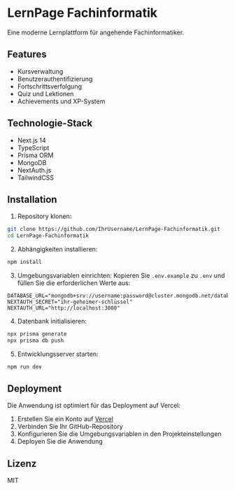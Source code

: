 # LernPage Fachinformatik

Eine moderne Lernplattform für angehende Fachinformatiker.

## Features

- Kursverwaltung
- Benutzerauthentifizierung
- Fortschrittsverfolgung
- Quiz und Lektionen
- Achievements und XP-System

## Technologie-Stack

- Next.js 14
- TypeScript
- Prisma ORM
- MongoDB
- NextAuth.js
- TailwindCSS

## Installation

1. Repository klonen:
```bash
git clone https://github.com/IhrUsername/LernPage-Fachinformatik.git
cd LernPage-Fachinformatik
```

2. Abhängigkeiten installieren:
```bash
npm install
```

3. Umgebungsvariablen einrichten:
Kopieren Sie `.env.example` zu `.env` und füllen Sie die erforderlichen Werte aus:
```
DATABASE_URL="mongodb+srv://username:password@cluster.mongodb.net/database"
NEXTAUTH_SECRET="ihr-geheimer-schlüssel"
NEXTAUTH_URL="http://localhost:3000"
```

4. Datenbank initialisieren:
```bash
npx prisma generate
npx prisma db push
```

5. Entwicklungsserver starten:
```bash
npm run dev
```

## Deployment

Die Anwendung ist optimiert für das Deployment auf Vercel:

1. Erstellen Sie ein Konto auf [Vercel](https://vercel.com)
2. Verbinden Sie Ihr GitHub-Repository
3. Konfigurieren Sie die Umgebungsvariablen in den Projekteinstellungen
4. Deployen Sie die Anwendung

## Lizenz

MIT 